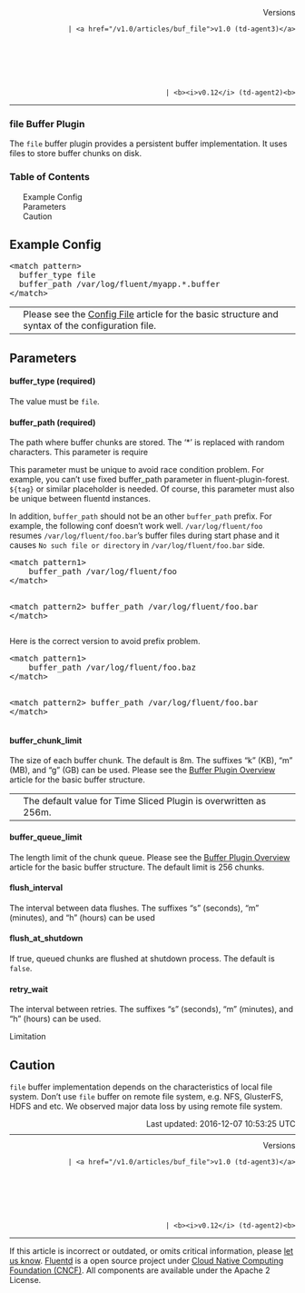 <section id="main">
<div id="page">
<div class="topic_content">
<article>
<div style="text-align:right">
<div style="text-align:right">
Versions 
  
    
    | <a href="/v1.0/articles/buf_file">v1.0 (td-agent3)</a>
    
  

  

  
    
    | <b><i>v0.12</i> (td-agent2)<b>
</b></b>
</div>
</div>
<hr size="1" style="margin-top: 10px; margin-bottom: 10px; color: rgba(0, 0, 0, .15);"/>
<hgroup>
<h1>file Buffer Plugin</h1>
</hgroup>
<p>The <code>file</code> buffer plugin provides a persistent buffer implementation. It uses files to store buffer chunks on disk.</p>
<a name="example-config"></a>
<section id="table-of-contents"><h3>Table of Contents</h3>
<ul id="toc">
<li class="toc-item"><a href="#example-config">Example Config</a></li>
<li class="toc-item"><a href="#parameters">Parameters</a></li>
<li class="toc-item"><a href="#caution">Caution</a></li>
</ul>
</section>
<h2>Example Config</h2>
<pre class="CodeRay">&lt;match pattern&gt;
  buffer_type file
  buffer_path /var/log/fluent/myapp.*.buffer
&lt;/match&gt;
</pre>
<table class="note">
<td class="icon"></td>
<td class="content">Please see the <a href="config-file">Config File</a> article for the basic structure and syntax of the configuration file.</td>
</table>
<a name="parameters"></a><h2>Parameters</h2>
<h4>buffer_type (required)</h4>
<p>The value must be <code>file</code>.</p>
<h4>buffer_path (required)</h4>
<p>The path where buffer chunks are stored. The ‘*’ is replaced with random characters. This parameter is require</p>
<p>This parameter must be unique to avoid race condition problem. For example, you can’t use fixed buffer_path parameter in fluent-plugin-forest. <code>${tag}</code> or similar placeholder is needed. Of course, this parameter must also be unique between fluentd instances.</p>
<p>In addition, <code>buffer_path</code> should not be an other <code>buffer_path</code> prefix. For example, the following conf doesn’t work well. <code>/var/log/fluent/foo</code> resumes <code>/var/log/fluent/foo.bar</code>’s buffer files during start phase and it causes <code>No such file or directory</code> in <code>/var/log/fluent/foo.bar</code> side.</p>
<pre class="CodeRay">&lt;match pattern1&gt;
    buffer_path /var/log/fluent/foo
&lt;/match&gt;

&lt;match pattern2&gt;
    buffer_path /var/log/fluent/foo.bar
&lt;/match&gt;
</pre>
<p>Here is the correct version to avoid prefix problem.</p>
<pre class="CodeRay">&lt;match pattern1&gt;
    buffer_path /var/log/fluent/foo.baz
&lt;/match&gt;

&lt;match pattern2&gt;
    buffer_path /var/log/fluent/foo.bar
&lt;/match&gt;
</pre>
<h4>buffer_chunk_limit</h4>
<p>The size of each buffer chunk. The default is 8m. The suffixes “k” (KB), “m” (MB), and “g” (GB) can be used. Please see the <a href="buffer-plugin-overview">Buffer Plugin Overview</a> article for the basic buffer structure.</p>
<table class="note">
<td class="icon"></td>
<td class="content">The default value for Time Sliced Plugin is overwritten as 256m.</td>
</table>
<h4>buffer_queue_limit</h4>
<p>The length limit of the chunk queue. Please see the <a href="buffer-plugin-overview">Buffer Plugin Overview</a> article for the basic buffer structure. The default limit is 256 chunks.</p>
<h4>flush_interval</h4>
<p>The interval between data flushes. The suffixes “s” (seconds), “m” (minutes), and “h” (hours) can be used</p>
<h4>flush_at_shutdown</h4>
<p>If true, queued chunks are flushed at shutdown process. The default is <code>false</code>.</p>
<h4>retry_wait</h4>
<p>The interval between retries. The suffixes “s” (seconds), “m” (minutes), and “h” (hours) can be used.</p>
<p>Limitation</p>
<a name="caution"></a><h2>Caution</h2>
<p><code>file</code> buffer implementation depends on the characteristics of local file system. Don’t use <code>file</code> buffer on remote file system, e.g. NFS, GlusterFS, HDFS and etc. We observed major data loss by using remote file system.</p>
<div style="text-align:right">
  Last updated: 2016-12-07 10:53:25 UTC
  </div>
<hr size="1" style="margin-top: 10px; margin-bottom: 10px; color: rgba(0, 0, 0, .15);"/>
<div style="text-align:right">
Versions 
  
    
    | <a href="/v1.0/articles/buf_file">v1.0 (td-agent3)</a>
    
  

  

  
    
    | <b><i>v0.12</i> (td-agent2)<b>
</b></b>
</div>
<hr size="1" style="margin-top: 10px; margin-bottom: 10px; color: rgba(0, 0, 0, .15);"/>
<p>
    If this article is incorrect or outdated, or omits critical information, please <a href="https://github.com/fluent/fluentd-docs/issues?state=open">let us know</a>. <a href="http://www.fluentd.org/">Fluentd</a> is a  open source project under <a href="https://cncf.io/">Cloud Native Computing Foundation (CNCF)</a>. All components are available under the Apache 2 License.
  </p>
</article>
</div>
<!-- /#topic_content -->
</div>
<!-- /#page -->
</section>